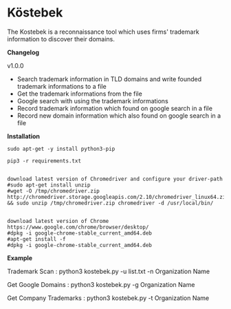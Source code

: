 # Köstebek

The Kostebek is a reconnaissance tool which uses firms' trademark information to discover their domains.

**Changelog** 

v1.0.0

- Search trademark information in TLD domains and write founded trademark informations to a file
- Get the trademark informations from the file
- Google search with using the trademark informations
- Record trademark information which found on google search in a file
- Record new domain information which also found on google search in a file


**Installation**

```
sudo apt-get -y install python3-pip

pip3 -r requirements.txt  


download latest version of Chromedriver and configure your driver-path
#sudo apt-get install unzip
#wget -O /tmp/chromedriver.zip http://chromedriver.storage.googleapis.com/2.10/chromedriver_linux64.zip && sudo unzip /tmp/chromedriver.zip chromedriver -d /usr/local/bin/


download latest version of Chrome
https://www.google.com/chrome/browser/desktop/
#dpkg -i google-chrome-stable_current_amd64.deb
#apt-get install -f
#dpkg -i google-chrome-stable_current_amd64.deb
```

**Example**

 Trademark Scan :  python3 kostebek.py -u list.txt -n Organization Name
 
 Get Google Domains  : python3 kostebek.py -g Organization Name 
 
 Get Company Trademarks : python3 kostebek.py -t Organization Name

